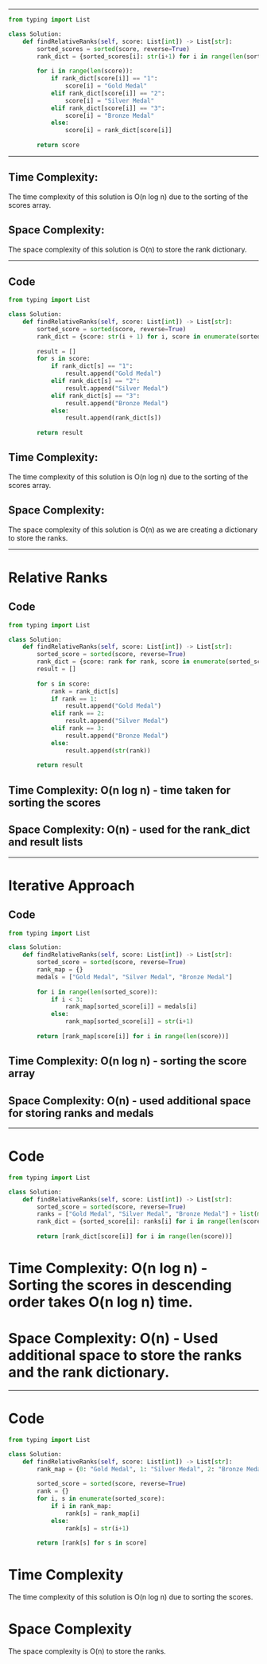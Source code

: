-------------------------------------------------------------------------------
```python
from typing import List

class Solution:
    def findRelativeRanks(self, score: List[int]) -> List[str]:
        sorted_scores = sorted(score, reverse=True)
        rank_dict = {sorted_scores[i]: str(i+1) for i in range(len(sorted_scores))}
        
        for i in range(len(score)):
            if rank_dict[score[i]] == "1":
                score[i] = "Gold Medal"
            elif rank_dict[score[i]] == "2":
                score[i] = "Silver Medal"
            elif rank_dict[score[i]] == "3":
                score[i] = "Bronze Medal"
            else:
                score[i] = rank_dict[score[i]]
        
        return score
```

-------------------------------------------------------------------------------
## Time Complexity:
The time complexity of this solution is O(n log n) due to the sorting of the scores array.

## Space Complexity:
The space complexity of this solution is O(n) to store the rank dictionary.

-------------------------------------------------------------------------------
## Code
```python
from typing import List

class Solution:
    def findRelativeRanks(self, score: List[int]) -> List[str]:
        sorted_score = sorted(score, reverse=True)
        rank_dict = {score: str(i + 1) for i, score in enumerate(sorted_score)}
        
        result = []
        for s in score:
            if rank_dict[s] == "1":
                result.append("Gold Medal")
            elif rank_dict[s] == "2":
                result.append("Silver Medal")
            elif rank_dict[s] == "3":
                result.append("Bronze Medal")
            else:
                result.append(rank_dict[s])
        
        return result
```

## Time Complexity:
The time complexity of this solution is O(n log n) due to the sorting of the scores array.

## Space Complexity:
The space complexity of this solution is O(n) as we are creating a dictionary to store the ranks.

-------------------------------------------------------------------------------
# Relative Ranks

## Code
``` python
from typing import List

class Solution:
    def findRelativeRanks(self, score: List[int]) -> List[str]:
        sorted_score = sorted(score, reverse=True)
        rank_dict = {score: rank for rank, score in enumerate(sorted_score, 1)}
        result = []
        
        for s in score:
            rank = rank_dict[s]
            if rank == 1:
                result.append("Gold Medal")
            elif rank == 2:
                result.append("Silver Medal")
            elif rank == 3:
                result.append("Bronze Medal")
            else:
                result.append(str(rank))
        
        return result
```

## Time Complexity: O(n log n) - time taken for sorting the scores

## Space Complexity: O(n) - used for the rank_dict and result lists

-------------------------------------------------------------------------------
# Iterative Approach

## Code
```python
from typing import List

class Solution:
    def findRelativeRanks(self, score: List[int]) -> List[str]:
        sorted_score = sorted(score, reverse=True)
        rank_map = {}
        medals = ["Gold Medal", "Silver Medal", "Bronze Medal"]
        
        for i in range(len(sorted_score)):
            if i < 3:
                rank_map[sorted_score[i]] = medals[i]
            else:
                rank_map[sorted_score[i]] = str(i+1)
        
        return [rank_map[score[i]] for i in range(len(score))]
```

## Time Complexity: O(n log n) - sorting the score array
## Space Complexity: O(n) - used additional space for storing ranks and medals

-------------------------------------------------------------------------------
# Code
```python
from typing import List

class Solution:
    def findRelativeRanks(self, score: List[int]) -> List[str]:
        sorted_score = sorted(score, reverse=True)
        ranks = ["Gold Medal", "Silver Medal", "Bronze Medal"] + list(map(str, range(4, len(score) + 1)))
        rank_dict = {sorted_score[i]: ranks[i] for i in range(len(score))}
        
        return [rank_dict[score[i]] for i in range(len(score))]
```

# Time Complexity: O(n log n) - Sorting the scores in descending order takes O(n log n) time.
# Space Complexity: O(n) - Used additional space to store the ranks and the rank dictionary.

-------------------------------------------------------------------------------
# Code
```python
from typing import List

class Solution:
    def findRelativeRanks(self, score: List[int]) -> List[str]:
        rank_map = {0: "Gold Medal", 1: "Silver Medal", 2: "Bronze Medal"}
        
        sorted_score = sorted(score, reverse=True)
        rank = {}
        for i, s in enumerate(sorted_score):
            if i in rank_map:
                rank[s] = rank_map[i]
            else:
                rank[s] = str(i+1)
        
        return [rank[s] for s in score]
```

# Time Complexity
The time complexity of this solution is O(n log n) due to sorting the scores.

# Space Complexity
The space complexity is O(n) to store the ranks.